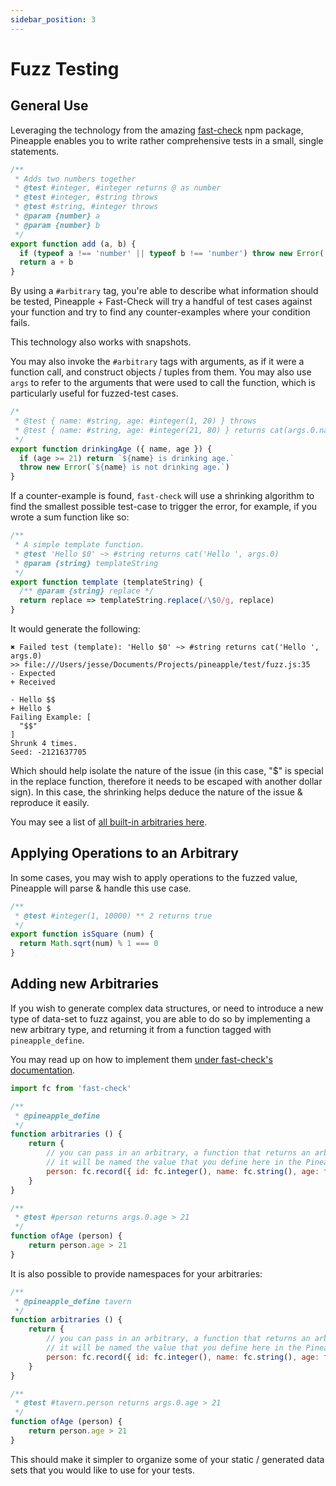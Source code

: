 ```yaml
---
sidebar_position: 3
---
```


# Fuzz Testing

## General Use

Leveraging the technology from the amazing [fast-check](https://github.com/dubzzz/fast-check) npm package, Pineapple enables you to write rather comprehensive tests in a small, single statements.

```js
/**
 * Adds two numbers together
 * @test #integer, #integer returns @ as number
 * @test #integer, #string throws
 * @test #string, #integer throws
 * @param {number} a
 * @param {number} b
 */
export function add (a, b) {
  if (typeof a !== 'number' || typeof b !== 'number') throw new Error('Not numbers')
  return a + b
}
```

By using a `#arbitrary` tag, you're able to describe what information should be tested, Pineapple + Fast-Check will try a handful of test cases against your function and try to find any counter-examples where your condition fails.

This technology also works with snapshots.

You may also invoke the `#arbitrary` tags with arguments, as if it were a function call, and construct objects / tuples from them. You may also use `args` to refer to the arguments that were used to call the function, which is particularly useful for fuzzed-test cases.

```js
/*
 * @test { name: #string, age: #integer(1, 20) } throws
 * @test { name: #string, age: #integer(21, 80) } returns cat(args.0.name, ' is drinking age.')
 */
export function drinkingAge ({ name, age }) {
  if (age >= 21) return `${name} is drinking age.`
  throw new Error(`${name} is not drinking age.`)
}
```

If a counter-example is found, `fast-check` will use a shrinking algorithm to find the smallest possible test-case to trigger the error, for example, if you wrote a sum function like so:

```js
/**
 * A simple template function.
 * @test 'Hello $0' ~> #string returns cat('Hello ', args.0)
 * @param {string} templateString
 */
export function template (templateString) {
  /** @param {string} replace */
  return replace => templateString.replace(/\$0/g, replace)
}
```

It would generate the following:

```
✖ Failed test (template): 'Hello $0' ~> #string returns cat('Hello ', args.0)
>> file:///Users/jesse/Documents/Projects/pineapple/test/fuzz.js:35
- Expected
+ Received

- Hello $$
+ Hello $
Failing Example: [
  "$$"
]
Shrunk 4 times.
Seed: -2121637705
```

Which should help isolate the nature of the issue (in this case, "$" is special in the replace function, therefore it needs to be escaped with another dollar sign). In this case, the shrinking helps deduce the nature of the issue & reproduce it easily.

You may see a list of [all built-in arbitraries here](https://github.com/dubzzz/fast-check/blob/main/documentation/Arbitraries.md).

## Applying Operations to an Arbitrary

In some cases, you may wish to apply operations to the fuzzed value, Pineapple will parse & handle this use case.

```js
/**
 * @test #integer(1, 10000) ** 2 returns true
 */
export function isSquare (num) {
  return Math.sqrt(num) % 1 === 0
}
```

## Adding new Arbitraries

If you wish to generate complex data structures, or need to introduce a new type of data-set to fuzz against, you are able to do so by implementing a new arbitrary type, and returning it from a function tagged with `pineapple_define`.

You may read up on how to implement them [under fast-check's documentation](https://github.com/dubzzz/fast-check/blob/main/documentation/AdvancedArbitraries.md).

```js
import fc from 'fast-check' 

/**
 * @pineapple_define
 */
function arbitraries () {
    return {
        // you can pass in an arbitrary, a function that returns an arbitrary, or a value that'll be constant.
        // it will be named the value that you define here in the Pineapple engine.
        person: fc.record({ id: fc.integer(), name: fc.string(), age: fc.integer(12, 80) }) 
    }
}

/**
 * @test #person returns args.0.age > 21
 */
function ofAge (person) {
    return person.age > 21
}
```

It is also possible to provide namespaces for your arbitraries:

```js
/**
 * @pineapple_define tavern
 */
function arbitraries () {
    return {
        // you can pass in an arbitrary, a function that returns an arbitrary, or a value that'll be constant.
        // it will be named the value that you define here in the Pineapple engine.
        person: fc.record({ id: fc.integer(), name: fc.string(), age: fc.integer(12, 80) }) 
    }
}

/**
 * @test #tavern.person returns args.0.age > 21
 */
function ofAge (person) {
    return person.age > 21
}
```

This should make it simpler to organize some of your static / generated data sets that you would like to use for your tests.
